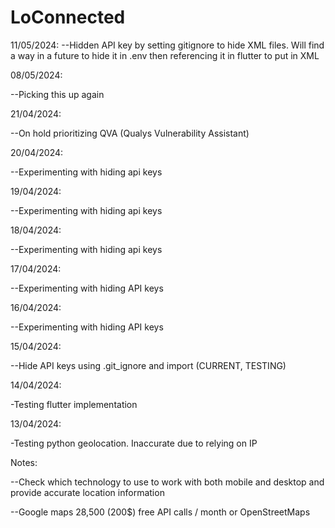 # LoConnected

11/05/2024:
--Hidden API key by setting gitignore to hide XML files. Will find a way in a future to hide it in .env then referencing it in flutter to put in XML

08/05/2024:

--Picking this up again

21/04/2024:

--On hold prioritizing QVA (Qualys Vulnerability Assistant)

20/04/2024:

--Experimenting with hiding api keys

19/04/2024:

--Experimenting with hiding api keys

18/04/2024:

--Experimenting with hiding api keys

17/04/2024:

--Experimenting with hiding API keys


16/04/2024:

--Experimenting with hiding API keys

15/04/2024:

--Hide API keys using .git_ignore and import (CURRENT, TESTING)

14/04/2024:

-Testing flutter implementation

13/04/2024:

-Testing python geolocation. Inaccurate due to relying on IP

Notes:

--Check which technology to use to work with both mobile and desktop and provide accurate location information

--Google maps 28,500 (200$) free API calls / month or OpenStreetMaps
